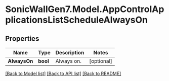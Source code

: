 # SonicWallGen7.Model.AppControlApplicationsListScheduleAlwaysOn

## Properties

Name | Type | Description | Notes
------------ | ------------- | ------------- | -------------
**AlwaysOn** | **bool** | Always on. | [optional] 

[[Back to Model list]](../README.md#documentation-for-models) [[Back to API list]](../README.md#documentation-for-api-endpoints) [[Back to README]](../README.md)

